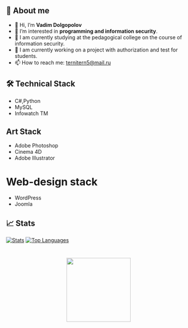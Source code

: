 ## 📎 About me

- 👋 Hi, I’m **Vadim Dolgopolov**
- 👀 I’m interested in **programming and information security**.
- 💼 I am currently studying at the pedagogical college on the course of information security.
- 🧠 I am currently working on a project with authorization and test for students.
- 📫 How to reach me: ternitern5@mail.ru

## 🛠 Technical Stack
*   C#,Python
*   MySQL
*   Infowatch TM
##  Art Stack
*   Adobe Photoshop
*   Cinema 4D
*   Adobe Illustrator
# Web-design stack
*   WordPress
*   Joomla
## 📈 Stats
[![Stats](https://github-readme-stats.vercel.app/api?username=begottten)](https://github.com/anuraghazra/github-readme-stats)
[![Top Languages](https://github-readme-stats.vercel.app/api/top-langs/?username=begottten&layout=compact)](https://github.com/anuraghazra/github-readme-stats)

<div align="center" style="margin: 40px 0">
   <a href="https://github.com/romankh3/github-profile-views-counter">
       <img width="175px" src="https://komarev.com/ghpvc/?username=begottten&color=DE002D">
   </a>
</div>
 
<!---
begottten/begottten is a ✨ special ✨ repository because its `README.md` (this file) appears on your GitHub profile.
You can click the Preview link to take a look at your changes.
--->
